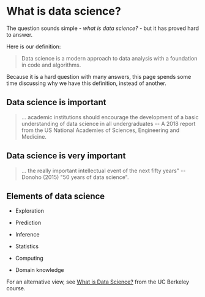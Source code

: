 # What is data science?

The question sounds simple - *what is data science?* - but it has proved hard
to answer.

Here is our definition:

> Data science is a modern approach to data analysis with a foundation in code
> and algorithms.

Because it is a hard question with many answers, this page spends some time
discussing why we have this definition, instead of another.

## Data science is important

> ... academic institutions should encourage the development of a basic
> understanding of data science in all undergraduates -- A 2018 report from
> the US National Academies of Sciences, Engineering and Medicine.

## Data science is very important

> ... the really important intellectual event of the next fifty years"
> -- Donoho (2015) "50 years of data science".


## Elements of data science

* Exploration
* Prediction
* Inference

* Statistics
* Computing
* Domain knowledge

For an alternative view, see [What is Data
Science?](https://www.inferentialthinking.com/chapters/01/what-is-data-science)
from the UC Berkeley course.

